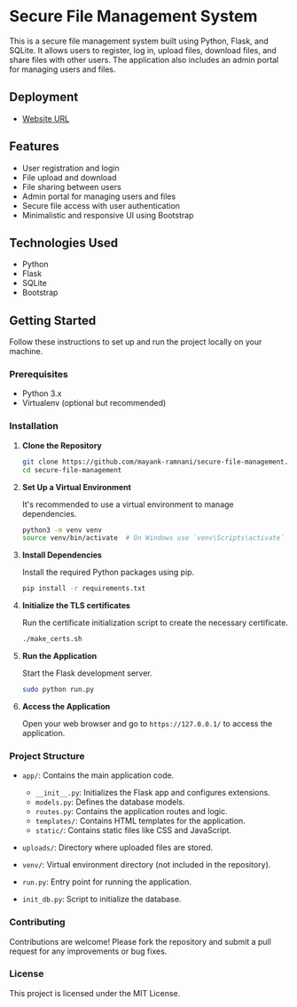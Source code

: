 # Secure File Management System

This is a secure file management system built using Python, Flask, and SQLite. It allows users to register, log in, upload files, download files, and share files with other users. The application also includes an admin portal for managing users and files.

## Deployment

- [Website URL](sfm.3.149.241.240.sslip.io)

## Features

- User registration and login
- File upload and download
- File sharing between users
- Admin portal for managing users and files
- Secure file access with user authentication
- Minimalistic and responsive UI using Bootstrap

## Technologies Used

- Python
- Flask
- SQLite
- Bootstrap

## Getting Started

Follow these instructions to set up and run the project locally on your machine.

### Prerequisites

- Python 3.x
- Virtualenv (optional but recommended)

### Installation

1. **Clone the Repository**

   ```bash
   git clone https://github.com/mayank-ramnani/secure-file-management.git
   cd secure-file-management
   ```

2. **Set Up a Virtual Environment**

   It's recommended to use a virtual environment to manage dependencies.

   ```bash
   python3 -m venv venv
   source venv/bin/activate  # On Windows use `venv\Scripts\activate`
   ```

3. **Install Dependencies**

   Install the required Python packages using pip.

   ```bash
   pip install -r requirements.txt
   ```

4. **Initialize the TLS certificates**

   Run the certificate initialization script to create the necessary certificate.

   ```bash
   ./make_certs.sh
   ```

5. **Run the Application**

   Start the Flask development server.

   ```bash
   sudo python run.py
   ```

6. **Access the Application**

   Open your web browser and go to `https://127.0.0.1/` to access the application.

### Project Structure

- `app/`: Contains the main application code.
  - `__init__.py`: Initializes the Flask app and configures extensions.
  - `models.py`: Defines the database models.
  - `routes.py`: Contains the application routes and logic.
  - `templates/`: Contains HTML templates for the application.
  - `static/`: Contains static files like CSS and JavaScript.

- `uploads/`: Directory where uploaded files are stored.

- `venv/`: Virtual environment directory (not included in the repository).

- `run.py`: Entry point for running the application.

- `init_db.py`: Script to initialize the database.

### Contributing

Contributions are welcome! Please fork the repository and submit a pull request for any improvements or bug fixes.

### License

This project is licensed under the MIT License.

